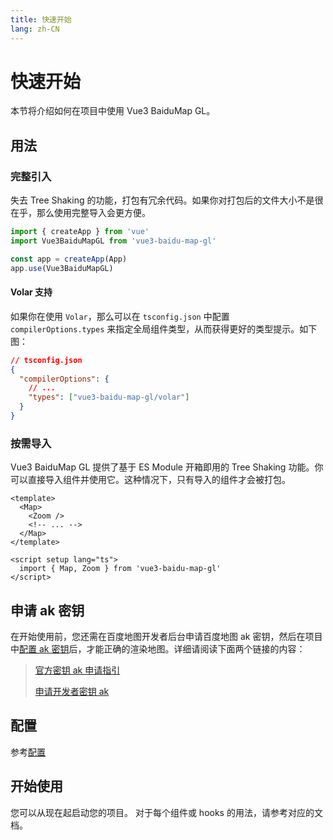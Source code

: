 ```yaml
---
title: 快速开始
lang: zh-CN
---
```


# 快速开始

本节将介绍如何在项目中使用 Vue3 BaiduMap GL。

## 用法

### 完整引入

失去 Tree Shaking 的功能，打包有冗余代码。如果你对打包后的文件大小不是很在乎，那么使用完整导入会更方便。

```ts
import { createApp } from 'vue'
import Vue3BaiduMapGL from 'vue3-baidu-map-gl'

const app = createApp(App)
app.use(Vue3BaiduMapGL)
```

#### Volar 支持 <Badge type="tip" text="^0.0.21" />

如果你在使用 `Volar`，那么可以在 `tsconfig.json` 中配置 `compilerOptions.types` 来指定全局组件类型，从而获得更好的类型提示。如下图：

```json
// tsconfig.json
{
  "compilerOptions": {
    // ...
    "types": ["vue3-baidu-map-gl/volar"]
  }
}
```

### 按需导入 <Badge type="tip" text="推荐" />

Vue3 BaiduMap GL 提供了基于 ES Module 开箱即用的 Tree Shaking 功能。你可以直接导入组件并使用它。这种情况下，只有导入的组件才会被打包。

<!-- prettier-ignore -->
```vue
<template>
  <Map>
    <Zoom />
    <!-- ... -->
  </Map>
</template>

<script setup lang="ts">
  import { Map, Zoom } from 'vue3-baidu-map-gl'
</script>
```

## 申请 ak 密钥

在开始使用前，您还需在百度地图开发者后台申请百度地图 ak 密钥，然后在项目中[配置 ak 密钥](./config)后，才能正确的渲染地图。详细请阅读下面两个链接的内容：

> [官方密钥 ak 申请指引](https://lbs.baidu.com/index.php?title=jspopularGL/guide/getkey)
>
> [申请开发者密钥 ak](https://lbsyun.baidu.com/apiconsole/key?application=key)

## 配置

参考[配置](./config)

## 开始使用

您可以从现在起启动您的项目。 对于每个组件或 hooks 的用法，请参考对应的文档。
